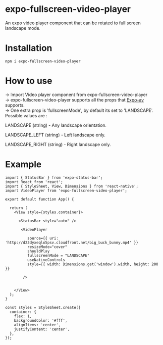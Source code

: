 # expo-fullscreen-video-player
An expo video player component that can be rotated to full screen landscape mode.

# Installation
```
npm i expo-fullscreen-video-player
```

# How to use
-> Import Video player component from expo-fullscreen-video-player<br />
-> expo-fullscreen-video-player supports all the props that [Expo-av](https://docs.expo.dev/versions/latest/sdk/video/) supports.<br />
-> One extra prop is 'fullscreenMode', by default its set to 'LANDSCAPE'. Possible values are : <br />

LANDSCAPE (string) - Any landscape orientation.<br />

LANDSCAPE_LEFT (string) - Left landscape only.<br />

LANDSCAPE_RIGHT (string) - Right landscape only.<br />

# Example

```JSX
import { StatusBar } from 'expo-status-bar';
import React from 'react';
import { StyleSheet, View, Dimensions } from 'react-native';
import VideoPlayer from 'expo-fullscreen-video-player';

export default function App() {

  return (
    <View style={styles.container}>

      <StatusBar style="auto" />
      
       <VideoPlayer
       
          source={{ uri: 'http://d23dyxeqlo5psv.cloudfront.net/big_buck_bunny.mp4' }}
          resizeMode="cover"
          shouldPlay
          fullscreenMode = "LANDSCAPE"
          useNativeControls
          style={{ width: Dimensions.get('window').width, height: 200 }}
          
        />
      
       
    </View>
  );
}

const styles = StyleSheet.create({
  container: {
    flex: 1,
    backgroundColor: '#fff',
    alignItems: 'center',
    justifyContent: 'center',
  },
});
```
